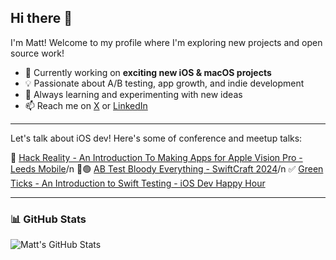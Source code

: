## Hi there 👋

I'm Matt! Welcome to my profile where I'm exploring new projects and open source work!

- 🚀 Currently working on **exciting new iOS & macOS projects**
- 💡 Passionate about A/B testing, app growth, and indie development
- 🌱 Always learning and experimenting with new ideas
- 📫 Reach me on [X](https://x.com/MattHeaney23) or [LinkedIn](https://linkedin.com/in/MattHeaney23)

---

Let's talk about iOS dev! Here's some of conference and meetup talks:

🥽 [Hack Reality - An Introduction To Making Apps for Apple Vision Pro - Leeds Mobile](https://www.youtube.com/watch?v=ScLOwjCoxIk&t=2258s)/n
🔴🟢 [AB Test Bloody Everything - SwiftCraft 2024](https://www.youtube.com/watch?v=eNfVwnQmdxw&t=606s)/n
✅ [Green Ticks - An Introduction to Swift Testing - iOS Dev Happy Hour](https://www.youtube.com/watch?v=OSH5JNpdPjQ&t=750s)

---

### 📊 GitHub Stats
![Matt's GitHub Stats](https://github-readme-stats.vercel.app/api?username=MattHeaney23&show_icons=true&theme=tokyonight)
